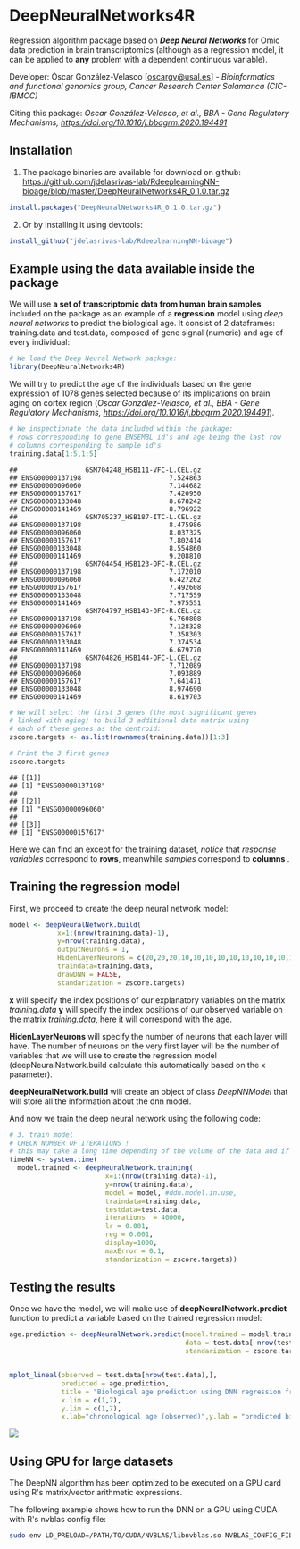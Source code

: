 DeepNeuralNetworks4R
================
Regression algorithm package based on _**Deep Neural Networks**_ for Omic data prediction in brain transcriptomics (although as a regression model, it can be applied to **any** problem with a dependent continuous variable).

Developer: Óscar González-Velasco [oscargv@usal.es] - _Bioinformatics and functional genomics group, Cancer Research Center Salamanca (CIC-IBMCC)_

Citing this package: _Oscar González-Velasco, et al., BBA - Gene Regulatory Mechanisms, <https://doi.org/10.1016/j.bbagrm.2020.194491>_


Installation
-----------------------------

1. The package binaries are available for download on github:
https://github.com/jdelasrivas-lab/RdeeplearningNN-bioage/blob/master/DeepNeuralNetworks4R_0.1.0.tar.gz
``` r
install.packages("DeepNeuralNetworks4R_0.1.0.tar.gz")
```
2. Or by installing it using devtools:
``` r
install_github("jdelasrivas-lab/RdeeplearningNN-bioage")
```

Example using the data available inside the package
-----------------------------

We will use **a set of transcriptomic data from human brain samples** included on the package as an example of a **regression** model using *deep neural networks* to predict the biological age. It consist of 2 dataframes: training.data and test.data, composed of gene signal (numeric) and age of every individual:

``` r
# We load the Deep Neural Network package:
library(DeepNeuralNetworks4R)
```

We will try to predict the age of the individuals based on the gene expression of 1078 genes selected because of its implications on brain aging on cortex region (_Oscar González-Velasco, et al., BBA - Gene Regulatory Mechanisms, <https://doi.org/10.1016/j.bbagrm.2020.194491>_).

``` r
# We inspectionate the data included within the package:
# rows corresponding to gene ENSEMBL id's and age being the last row
# columns corresponding to sample id's
training.data[1:5,1:5]
```

    ##                 GSM704248_HSB111-VFC-L.CEL.gz
    ## ENSG00000137198                      7.524863
    ## ENSG00000096060                      7.144682
    ## ENSG00000157617                      7.420950
    ## ENSG00000133048                      8.678242
    ## ENSG00000141469                      8.796922
    ##                 GSM705237_HSB187-ITC-L.CEL.gz
    ## ENSG00000137198                      8.475986
    ## ENSG00000096060                      8.037325
    ## ENSG00000157617                      7.802414
    ## ENSG00000133048                      8.554860
    ## ENSG00000141469                      9.208810
    ##                 GSM704454_HSB123-OFC-R.CEL.gz
    ## ENSG00000137198                      7.172010
    ## ENSG00000096060                      6.427262
    ## ENSG00000157617                      7.492608
    ## ENSG00000133048                      7.717559
    ## ENSG00000141469                      7.975551
    ##                 GSM704797_HSB143-OFC-R.CEL.gz
    ## ENSG00000137198                      6.760808
    ## ENSG00000096060                      7.128328
    ## ENSG00000157617                      7.358303
    ## ENSG00000133048                      7.374534
    ## ENSG00000141469                      6.679770
    ##                 GSM704826_HSB144-OFC-L.CEL.gz
    ## ENSG00000137198                      7.712089
    ## ENSG00000096060                      7.093889
    ## ENSG00000157617                      7.641471
    ## ENSG00000133048                      8.974690
    ## ENSG00000141469                      8.619703

``` r
# We will select the first 3 genes (the most significant genes 
# linked with aging) to build 3 additional data matrix using
# each of these genes as the centroid:
zscore.targets <- as.list(rownames(training.data))[1:3]

# Print the 3 first genes
zscore.targets
```

    ## [[1]]
    ## [1] "ENSG00000137198"
    ## 
    ## [[2]]
    ## [1] "ENSG00000096060"
    ## 
    ## [[3]]
    ## [1] "ENSG00000157617"

Here we can find an except for the training dataset, *notice* that *response variables* correspond to **rows**, meanwhile *samples* correspond to **columns** .

Training the regression model
-----------------------------

First, we proceed to create the deep neural network model:

``` r
model <- deepNeuralNetwork.build(
            x=1:(nrow(training.data)-1),
            y=nrow(training.data),
            outputNeurons = 1,
            HidenLayerNeurons = c(20,20,20,10,10,10,10,10,10,10,10,10,10,10,10,10,10,10),
            traindata=training.data,
            drawDNN = FALSE,
            standarization = zscore.targets)
```

**x** will specify the index positions of our explanatory variables on the matrix *training.data* **y** will specify the index positions of our observed variable on the matrix *training.data*, here it will correspond with the age.

**HidenLayerNeurons** will specify the number of neurons that each layer will have. The number of neurons on the very first layer will be the number of variables that we will use to create the regression model (deepNeuralNetwork.build calculate this automatically based on the x parameter).

**deepNeuralNetwork.build** will create an object of class *DeepNNModel* that will store all the information about the dnn model.

And now we train the deep neural network using the following code:

``` r
# 3. train model
# CHECK NUMBER OF ITERATIONS !
# this may take a long time depending of the volume of the data and if GPU is being used or not.
timeNN <- system.time(
  model.trained <- deepNeuralNetwork.training(
                        x=1:(nrow(training.data)-1),
                        y=nrow(training.data),
                        model = model, #ddn.model.in.use,
                        traindata=training.data,
                        testdata=test.data,
                        iterations  = 40000,
                        lr = 0.001,
                        reg = 0.001,
                        display=1000,
                        maxError = 0.1,
                        standarization = zscore.targets))
```

Testing the results
-------------------

Once we have the model, we will make use of **deepNeuralNetwork.predict** function to predict a variable based on the trained regression model:

``` r
age.prediction <- deepNeuralNetwork.predict(model.trained = model.trained,
                                            data = test.data[-nrow(test.data),],
                                            standarization = zscore.targets)


mplot_lineal(observed = test.data[nrow(test.data),],
             predicted = age.prediction,
             title = "Biological age prediction using DNN regression from human brain data",
             x.lim = c(1,7),
             y.lim = c(1,7),
             x.lab="chronological age (observed)",y.lab = "predicted bio-age (predicted)")
```

![](README_files/figure-markdown_github/unnamed-chunk-5-1.png)

Using GPU for large datasets
----------------------------

The DeepNN algorithm has been optimized to be executed on a GPU card using R's matrix/vector arithmetic expressions.

The following example shows how to run the DNN on a GPU using CUDA with R's nvblas config file:

``` bash
sudo env LD_PRELOAD=/PATH/TO/CUDA/NVBLAS/libnvblas.so NVBLAS_CONFIG_FILE=/PATH/TO/NVBLAS.CONFIG.FILE/nvblas.conf R CMD BATCH ./regression.deepNN.GPU.r /dev/tty
```
